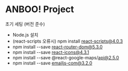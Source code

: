 # ANBOO! Project

초기 세팅 (버전 준수)
- Node.js 설치
- (react-scripts 오류시) npm install react-scripts@4.0.3
- npm install --save react-router-dom@5.3.0
- npm install --save react-icons@4.3.1
- npm install --save @react-google-maps/api@2.5.0
- npm install --save emailjs-com@3.2.0
